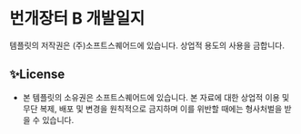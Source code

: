 # 번개장터 B 개발일지
템플릿의 저작권은 (주)소프트스퀘어드에 있습니다. 상업적 용도의 사용을 금합니다.




## ✨License
- 본 템플릿의 소유권은 소프트스퀘어드에 있습니다. 본 자료에 대한 상업적 이용 및 무단 복제, 배포 및 변경을 원칙적으로 금지하며 이를 위반할 때에는 형사처벌을 받을 수 있습니다.
